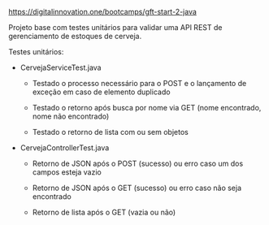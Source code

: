 https://digitalinnovation.one/bootcamps/gft-start-2-java

Projeto base com testes unitários para validar uma API REST de gerenciamento de estoques de cerveja.

Testes unitários:

* CervejaServiceTest.java

	* Testado o processo necessário para o POST e o lançamento de exceção em caso de elemento duplicado

	* Testado o retorno após busca por nome via GET (nome encontrado, nome não encontrado)

	* Testado o retorno de lista com ou sem objetos

* CervejaControllerTest.java

	* Retorno de JSON após o POST (sucesso) ou erro caso um dos campos esteja vazio

	* Retorno de JSON após o GET (sucesso) ou erro caso não seja encontrado

	* Retorno de lista após o GET (vazia ou não)
